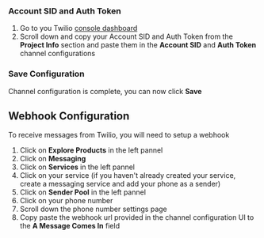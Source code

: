 ### Account SID and Auth Token

1. Go to you Twilio [console dashboard](https://console.twilio.com/?frameUrl=/console)
1. Scroll down and copy your Account SID and Auth Token from the **Project Info** section and paste them in the **Account SID** and **Auth Token** channel configurations

### Save Configuration

Channel configuration is complete, you can now click **Save**

## Webhook Configuration

To receive messages from Twilio, you will need to setup a webhook

1. Click on **Explore Products** in the left pannel
1. Click on **Messaging**
1. Click on **Services** in the left pannel
1. Click on your service (if you haven't already created your service, create a messaging service and add your phone as a sender)
1. Click on **Sender Pool** in the left pannel
1. Click on your phone number
1. Scroll down the phone number settings page
1. Copy paste the webhook url provided in the channel configuration UI to the **A Message Comes In** field
